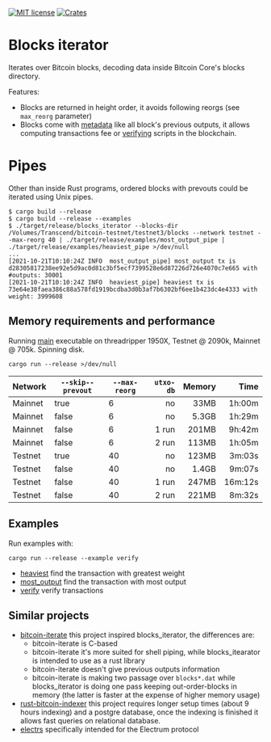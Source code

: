 [![MIT license](https://img.shields.io/github/license/RCasatta/blocks_iterator)](https://github.com/RCasatta/blocks_iterator/blob/master/LICENSE)
[![Crates](https://img.shields.io/crates/v/blocks_iterator.svg)](https://crates.io/crates/blocks_iterator)

# Blocks iterator

Iterates over Bitcoin blocks, decoding data inside Bitcoin Core's blocks directory.

Features:
* Blocks are returned in height order, it avoids following reorgs (see `max_reorg` parameter)
* Blocks come with [metadata](https://docs.rs/blocks_iterator/latest/blocks_iterator/struct.BlockExtra.html) like all block's previous outputs, it allows computing transactions fee or [verifying](examples/verify.rs) scripts in the blockchain.

# Pipes

Other than inside Rust programs, ordered blocks with prevouts could be iterated using Unix pipes.

```
$ cargo build --release 
$ cargo build --release --examples
$ ./target/release/blocks_iterator --blocks-dir /Volumes/Transcend/bitcoin-testnet/testnet3/blocks --network testnet --max-reorg 40 | ./target/release/examples/most_output_pipe | ./target/release/examples/heaviest_pipe >/dev/null
...
[2021-10-21T10:10:24Z INFO  most_output_pipe] most_output tx is d28305817238ee92e5d9ac0d81c3bf5ecf7399528e6d87226d726e4070c7e665 with #outputs: 30001
[2021-10-21T10:10:24Z INFO  heaviest_pipe] heaviest tx is 73e64e38faea386c88a578fd1919bcdba3d0b3af7b6302bf6ee1b423dc4e4333 with weight: 3999608
```

## Memory requirements and performance

Running [main](src/main.rs) executable on threadripper 1950X, Testnet @ 2090k, Mainnet @ 705k. Spinning disk.

```
cargo run --release >/dev/null
```

| Network | `--skip--prevout` | `--max-reorg` | `utxo-db` | Memory | Time    |
|---------|-------------------|---------------|----------:|-------:|--------:|
| Mainnet | true              |           6   | no        |   33MB |  1h:00m |
| Mainnet | false             |           6   | no        |  5.3GB |  1h:29m |
| Mainnet | false             |           6   | 1 run     |  201MB |  9h:42m |
| Mainnet | false             |           6   | 2 run     |  113MB |  1h:05m |
| Testnet | true              |           40  | no        |  123MB |  3m:03s |
| Testnet | false             |           40  | no        |  1.4GB |  9m:07s |
| Testnet | false             |           40  | 1 run     |  247MB | 16m:12s |
| Testnet | false             |           40  | 2 run     |  221MB |  8m:32s |

## Examples

Run examples with:

```
cargo run --release --example verify
```

* [heaviest](examples/heaviest_pipe) find the transaction with greatest weight
* [most_output](examples/most_output_pipe) find the transaction with most output
* [verify](examples/verify.rs) verify transactions

## Similar projects

* [bitcoin-iterate](https://github.com/rustyrussell/bitcoin-iterate) this project inspired blocks_iterator, the differences are:
  * bitcoin-iterate is C-based
  * bitcoin-iterate it's more suited for shell piping, while blocks_itearator is intended to use as a rust library
  * bitcoin-iterate doesn't give previous outputs information
  * bitcoin-iterate is making two passage over `blocks*.dat` while blocks_iterator is doing one pass keeping out-order-blocks in memory (the latter is faster at the expense of higher memory usage)
* [rust-bitcoin-indexer](https://github.com/dpc/rust-bitcoin-indexer) this project requires longer setup times (about 9 hours indexing) and a postgre database, once the indexing is finished it allows fast queries on relational database.
* [electrs](https://github.com/romanz/electrs) specifically intended for the Electrum protocol
